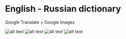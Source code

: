 # English - Russian dictionary 

Google Translate + Google Images

![alt text](https://github.com/nikuz/lingua-flutter/blob/master/screenshots/search.png?raw=true)
![alt text](https://github.com/nikuz/lingua-flutter/blob/master/screenshots/preview.png?raw=true)
![alt text](https://github.com/nikuz/lingua-flutter/blob/master/screenshots/images.png?raw=true)
![alt text](https://github.com/nikuz/lingua-flutter/blob/master/screenshots/settings.png?raw=true)
